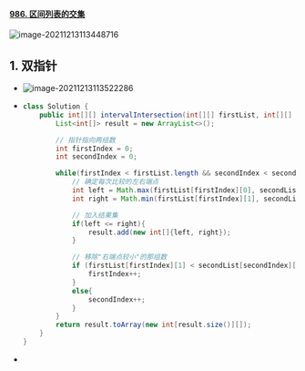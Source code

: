 #### [986. 区间列表的交集](https://leetcode-cn.com/problems/interval-list-intersections/)

![image-20211213113448716](https://raw.githubusercontent.com/TWDH/Leetcode-From-Zero/pictures/img/image-20211213113448716.png)

## 1. 双指针

- ![image-20211213113522286](https://raw.githubusercontent.com/TWDH/Leetcode-From-Zero/pictures/img/image-20211213113522286.png)

- ```java
  class Solution {
      public int[][] intervalIntersection(int[][] firstList, int[][] secondList) {
          List<int[]> result = new ArrayList<>();
  
          // 指针指向两组数
          int firstIndex = 0;
          int secondIndex = 0;
  
          while(firstIndex < firstList.length && secondIndex < secondList.length){
              // 确定每次比较的左右端点
              int left = Math.max(firstList[firstIndex][0], secondList[secondIndex][0]);
              int right = Math.min(firstList[firstIndex][1], secondList[secondIndex][1]);
  
              // 加入结果集
              if(left <= right){
                  result.add(new int[]{left, right});
              }
  
              // 移除"右端点较小"的那组数
              if (firstList[firstIndex][1] < secondList[secondIndex][1]) {
                  firstIndex++;
              }
              else{
                  secondIndex++;
              }
          }
          return result.toArray(new int[result.size()][]);
      }
  }
  ```

- 

